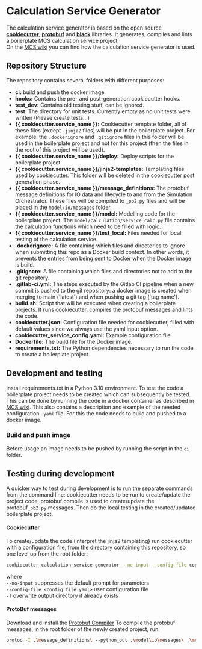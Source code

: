 # Calculation Service Generator

The calculation service generator is based on the open source
[**cookiecutter**](https://github.com/cookiecutter/cookiecutter),
[**protobuf**](https://github.com/protocolbuffers/protobuf) and [**black**](https://github.com/psf/black) libraries.
It generates, compiles and lints a boilerplate MCS calculation service project.  
On the [MCS wiki](https://github.com/dots-energy/simulation-orchestrator/wiki#create-calculation-services) you can find how the
calculation service generator is used.

## Repository Structure

The repository contains several folders with different purposes:

- **ci:** build and push the docker image.
- **hooks:** Contains the pre- and post-generation cookiecutter hooks.
- **test_dev:** Contains old testing stuff, can be ignored.
- **test:** The directory for unit tests. Currently empty as no unit tests were written (Please create tests...)
- **{{ cookiecutter.service_name }}:** Cookiecutter template folder, all of these files (except `.jinja2` files) will be
  put in the boilerplate project. For example: the `.dockerignore` and `.gitignore` files in this folder will be used
  in the boilerplate project and not for this project (then the files in the root of this project will be used).
- **{{ cookiecutter.service_name }}/deploy:** Deploy scripts for the boilerplate project.
- **{{ cookiecutter.service_name }}/jinja2-templates:** Templating files used by cookiecutter. This folder will be
  deleted in the cookiecutter post generation phase.
- **{{ cookiecutter.service_name }}/message_definitions:** The protobuf message definitions for IO data and lifecycle
  to and from the Simulation Orchestrator. These files will be compiled to `_pb2.py` files and will be placed in the
  `model/io/messages` folder.
- **{{ cookiecutter.service_name }}/model:** Modelling code for the boilerplate project. The
  `model/calculation/service_calc.py` file contains the calculation functions which need to be filled with logic.
- **{{ cookiecutter.service_name }}/test_local:** Files needed for local testing of the calculation service.
- **.dockerignore:** A file containing which files and directories to ignore when submitting this repo as a Docker
  build context. In other words, it prevents the entries from being sent to Docker when the Docker image is build.
- **.gitignore:** A file containing which files and directories not to add to the git repository.
- **.gitlab-ci.yml:** The steps executed by the Gitlab CI pipeline when a new commit is pushed to the git repository:
  a docker image is created when merging to main ('latest') and when pushing a git tag ('tag name').
- **build.sh:** Script that will be executed when creating a boilerplate projects. It runs cookiecutter, compiles
  the protobuf messages and lints the code.
- **cookiecutter.json:** Configuration file needed for cookiecutter, filled with default values since we always use the
  yaml input option.
- **cookiecutter_service_config.yaml:** Example configuration file
- **Dockerfile:** The build file for the Docker image.
- **requirements.txt:** The Python dependencies necessary to run the code to create a boilerplate project.

## Development and testing

Install requirements.txt in a Python 3.10 environment.
To test the code a boilerplate project needs to be created which can subsequently be tested.
This can be done by running the code in a docker container as described in
[MCS wiki](https://github.com/dots-energy/simulation-orchestrator/wiki#create-boilerplate-service). This also contains a
description and example of the needed configuration `.yaml` file.
For this the code needs to build and pushed to a docker image.

### Build and push image

Before usage an image needs to be pushed by running the script in the `ci` folder.

## Testing during development

A quicker way to test during development is to run the separate commands from the command line: cookiecutter needs to be
run to create/update the project code, protobuf compile is used to create/update the protobuf`_pb2.py` messages.
Then do the local testing in the created/updated boilerplate project.

#### Cookiecutter

To create/update the code (interpret the jinja2 templating) run cookiecutter with a configuration file, from the
directory containing this repository, so one level up from the root folder:

````bash
cookiecutter calculation-service-generator --no-input --config-file cookiecutter_service_config.yaml -f
````

where  
`--no-input` suppresses the default prompt for parameters  
`--config-file <config_file.yaml>` user configuration file  
`-f` overwrite output directory if already exists

#### ProtoBuf messages

Download and install the [Protobuf Compiler](https://github.com/protocolbuffers/protobuf/releases/tag/v3.19.0-rc2)
To compile the protobuf messages, in the root folder of the newly created project, run:

```bash
protoc -I .\message_definitions\ --python_out .\model\io\messages\ .\message_definitions\*.proto
```
